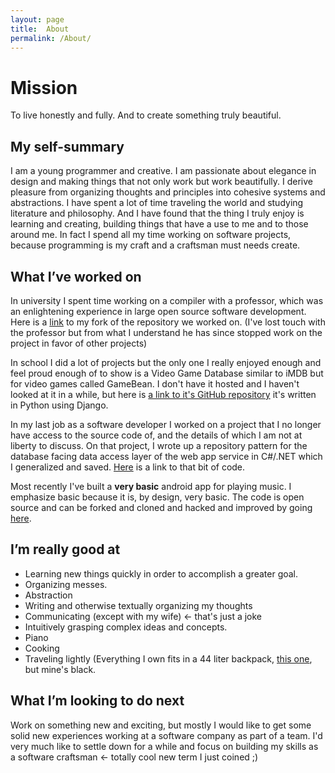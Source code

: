 ```yaml
---
layout: page
title:  About
permalink: /About/
---
```


# Mission

To live honestly and fully. And to create something truly beautiful.

## My self-summary

I am a young programmer and creative. I am passionate about elegance in design and making things that not only work but work beautifully. I derive pleasure from organizing thoughts and principles into cohesive systems and abstractions. I have spent a lot of time traveling the world and studying literature and philosophy. And I have found that the thing I truly enjoy is learning and creating, building things that
have a use to me and to those around me. In fact I spend all my time working on software projects, because
programming is my craft and a craftsman must needs create.

## What I’ve worked on

In university I spent time working on a compiler with a professor, which was an enlightening experience in large open source software development. Here is a [link](https://github.com/owenstranathan/banjo) to my fork of the repository we worked on. (I've lost touch with the professor but from what I understand he has since stopped work on the project in favor of other projects)

In school I did a lot of projects but the only one I really enjoyed enough and feel proud enough of to show is a Video Game Database similar to iMDB but for video games called GameBean. I don't have it hosted and I haven't looked at it in a while, but here is [a link to it's GitHub repository](https://github.com/owenstranathan/GameBean) it's written in Python using Django.

In my last job as a software developer I worked on a project that I no longer have access
to the source code of, and the details of which I am not at liberty to discuss. On that project, I wrote
up a repository pattern for the database facing data access layer of the web app service in C#/.NET which I
generalized and saved. [Here](https://github.com/owenstranathan/Noodles/tree/master/EFRepositoryPattern) is a link to that bit of code.

Most recently I've built a **very basic** android app for playing music. I emphasize
basic because it is, by design, very basic.
The code is open source and can be forked and cloned and hacked and improved by going [here](https://github.com/owenstranathan/NobleShitMusic).

## I’m really good at

* Learning new things quickly in order to accomplish a greater goal.
* Organizing messes.
* Abstraction
* Writing and otherwise textually organizing my thoughts
* Communicating (except with my wife) <- that's just a joke
* Intuitively grasping complex ideas and concepts.
* Piano
* Cooking
* Traveling lightly (Everything I own fits in a 44 liter backpack, [this one](https://www.rei.com/product/895780/kelty-redwing-44-pack), but mine's black.

## What I’m looking to do next

Work on something new and exciting, but mostly I would like to get some solid new experiences
working at a software company as part of a team. I'd very much like to settle down for a while
and focus on building my skills as a software craftsman <- totally cool new term I just coined ;)
